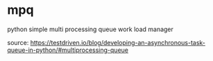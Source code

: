 # mpq
python simple multi processing queue  work load manager

source: https://testdriven.io/blog/developing-an-asynchronous-task-queue-in-python/#multiprocessing-queue
